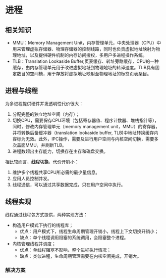 # 进程
## 相关知识
- MMU：Memory Management Unit，内存管理单元，中央处理器（CPU）中用来管理虚拟存储器、物理存储器的控制线路，同时也负责虚拟地址映射为物理地址，以及提供硬件机制的内存访问授权，多用户多进程操作系统。
- TLB：Translation Lookaside Buffer,页表缓存、转址旁路缓存，CPU的一种缓存，由内存管理单元用于改进虚拟地址到物理地址的转译速度。TLB具有固定数目的空间槽，用于存放将虚拟地址映射至物理地址的标签页表条目。
## 进程与线程
为多进程提供硬件并发透明性代价很大：
1. 分配完整的独立地址空间（内存）；
2. 切换CPU，需要保存CPU环境（包括寄存器值、程序计数器、堆栈指针等），同时，修改内存管理单元（memory management unit，MMU）的寄存器，并将转换后备缓冲器（translation lookaside buffer, TLB)中地址转换缓存内容标为无效。此外，IPC操作，需要及进行用户空间与内核空间切换，需要多次盖面MMU，并刷新TLB。
3. 进程数超出主存能力，切换存在主存和磁盘交换。
    
相比较而言，**线程切换**，代价开销小：
1. 维护多个线程共享CPU所必需的最少量信息。
2. 应用人员控制并发。
3. 线程通信，可以通过共享数据完成，只在用户空间中执行。

## 线程实现
线程通过线程包方式提供，两种实现方法：
- 构造用户模式下执行的线程库；
    - 优点：用户模式下，线程生命周期管理开销小，线程上下文切换开销小；
    - 缺点：单个线程调用阻塞的系统调用，会阻塞整个进程。
- 内核管理线程并调度；
    - 优点：单线程阻塞不影响，整个进程执行情况；
    - 缺点：类似进程，生命周期管理需要在内核空间完成，开销大。

### 解决方案

